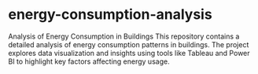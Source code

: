 # energy-consumption-analysis
Analysis of Energy Consumption in Buildings  This repository contains a detailed analysis of energy consumption patterns in buildings. The project explores data visualization and insights using tools like Tableau and Power BI to highlight key factors affecting energy usage.
